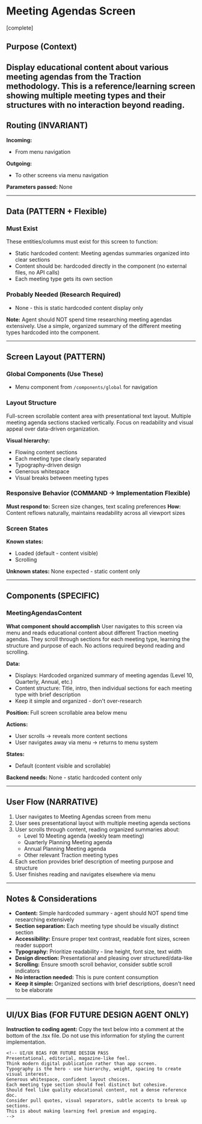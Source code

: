 # Meeting Agendas Screen
[complete]

## Purpose (Context)
Display educational content about various meeting agendas from the Traction methodology. This is a reference/learning screen showing multiple meeting types and their structures with no interaction beyond reading.
---

## Routing (INVARIANT)
**Incoming:**
- From menu navigation

**Outgoing:**
- To other screens via menu navigation

**Parameters passed:** None

---

## Data (PATTERN + Flexible)

### Must Exist
These entities/columns must exist for this screen to function:
- Static hardcoded content: Meeting agendas summaries organized into clear sections
- Content should be: hardcoded directly in the component (no external files, no API calls)
- Each meeting type gets its own section

### Probably Needed (Research Required)
- None - this is static hardcoded content display only

**Note:** Agent should NOT spend time researching meeting agendas extensively. Use a simple, organized summary of the different meeting types hardcoded into the component.

---

## Screen Layout (PATTERN)

### Global Components (Use These)
- Menu component from `/components/global` for navigation

### Layout Structure
Full-screen scrollable content area with presentational text layout. Multiple meeting agenda sections stacked vertically. Focus on readability and visual appeal over data-driven organization.

**Visual hierarchy:**
- Flowing content sections
- Each meeting type clearly separated
- Typography-driven design
- Generous whitespace
- Visual breaks between meeting types

### Responsive Behavior (COMMAND → Implementation Flexible)
**Must respond to:** Screen size changes, text scaling preferences
**How:** Content reflows naturally, maintains readability across all viewport sizes

### Screen States
**Known states:**
- Loaded (default - content visible)
- Scrolling

**Unknown states:** None expected - static content only

---

## Components (SPECIFIC)

### MeetingAgendasContent
**What component should accomplish**
User navigates to this screen via menu and reads educational content about different Traction meeting agendas. They scroll through sections for each meeting type, learning the structure and purpose of each. No actions required beyond reading and scrolling.

**Data:** 
- Displays: Hardcoded organized summary of meeting agendas (Level 10, Quarterly, Annual, etc.)
- Content structure: Title, intro, then individual sections for each meeting type with brief description
- Keep it simple and organized - don't over-research

**Position:** Full screen scrollable area below menu

**Actions:**
- User scrolls → reveals more content sections
- User navigates away via menu → returns to menu system

**States:**
- Default (content visible and scrollable)

**Backend needs:** None - static hardcoded content only

---

## User Flow (NARRATIVE)
1. User navigates to Meeting Agendas screen from menu
2. User sees presentational layout with multiple meeting agenda sections
3. User scrolls through content, reading organized summaries about:
   - Level 10 Meeting agenda (weekly team meeting)
   - Quarterly Planning Meeting agenda
   - Annual Planning Meeting agenda
   - Other relevant Traction meeting types
4. Each section provides brief description of meeting purpose and structure
5. User finishes reading and navigates elsewhere via menu

---

## Notes & Considerations
- **Content:** Simple hardcoded summary - agent should NOT spend time researching extensively
- **Section separation:** Each meeting type should be visually distinct section
- **Accessibility:** Ensure proper text contrast, readable font sizes, screen reader support
- **Typography:** Prioritize readability - line height, font size, text width
- **Design direction:** Presentational and pleasing over structured/data-like
- **Scrolling:** Ensure smooth scroll behavior, consider subtle scroll indicators
- **No interaction needed:** This is pure content consumption
- **Keep it simple:** Organized sections with brief descriptions, doesn't need to be elaborate

---

## UI/UX Bias (FOR FUTURE DESIGN AGENT ONLY)
**Instruction to coding agent:** Copy the text below into a comment at the bottom of the .tsx file. Do not use this information for styling the current implementation.
```
<!-- UI/UX BIAS FOR FUTURE DESIGN PASS
Presentational, editorial, magazine-like feel.
Think modern digital publication rather than app screen.
Typography is the hero - use hierarchy, weight, spacing to create visual interest.
Generous whitespace, confident layout choices.
Each meeting type section should feel distinct but cohesive.
Should feel like quality educational content, not a dense reference doc.
Consider pull quotes, visual separators, subtle accents to break up sections.
This is about making learning feel premium and engaging.
-->
```